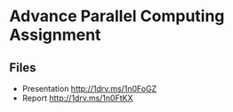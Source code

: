 # Advance Parallel Computing Assignment

## Files
* Presentation http://1drv.ms/1n0FoGZ
* Report http://1drv.ms/1n0FtKX
